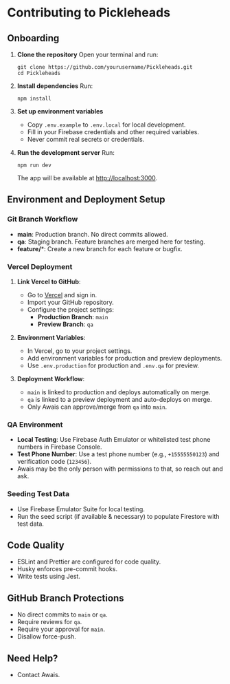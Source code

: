 # Contributing to Pickleheads

## Onboarding

1. **Clone the repository**
   Open your terminal and run:
   ```
   git clone https://github.com/yourusername/Pickleheads.git
   cd Pickleheads
   ```

2. **Install dependencies**
   Run:
   ```
   npm install
   ```

3. **Set up environment variables**
   - Copy `.env.example` to `.env.local` for local development.
   - Fill in your Firebase credentials and other required variables.
   - Never commit real secrets or credentials.

4. **Run the development server**
   Run:
   ```
   npm run dev
   ```
   The app will be available at [http://localhost:3000](http://localhost:3000).

## Environment and Deployment Setup

### Git Branch Workflow

- **main**: Production branch. No direct commits allowed.
- **qa**: Staging branch. Feature branches are merged here for testing.
- **feature/***: Create a new branch for each feature or bugfix.

### Vercel Deployment

1. **Link Vercel to GitHub**:
   - Go to [Vercel](https://vercel.com) and sign in.
   - Import your GitHub repository.
   - Configure the project settings:
     - **Production Branch**: `main`
     - **Preview Branch**: `qa`

2. **Environment Variables**:
   - In Vercel, go to your project settings.
   - Add environment variables for production and preview deployments.
   - Use `.env.production` for production and `.env.qa` for preview.

3. **Deployment Workflow**:
   - `main` is linked to production and deploys automatically on merge.
   - `qa` is linked to a preview deployment and auto-deploys on merge.
   - Only Awais can approve/merge from `qa` into `main`.

### QA Environment

- **Local Testing**: Use Firebase Auth Emulator or whitelisted test phone numbers in Firebase Console.
- **Test Phone Number**: Use a test phone number (e.g., `+15555550123`) and verification code (`123456`).
- Awais may be the only person with permissions to that, so reach out and ask.

### Seeding Test Data

- Use Firebase Emulator Suite for local testing.
- Run the seed script (if available & necessary) to populate Firestore with test data.

## Code Quality

- ESLint and Prettier are configured for code quality.
- Husky enforces pre-commit hooks.
- Write tests using Jest.

## GitHub Branch Protections

- No direct commits to `main` or `qa`.
- Require reviews for `qa`.
- Require your approval for `main`.
- Disallow force-push.

## Need Help?

- Contact Awais. 